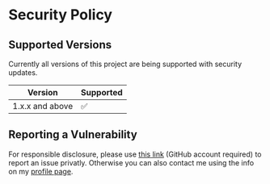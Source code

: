 # Security Policy

## Supported Versions

Currently all versions of this project are
being supported with security updates.

| Version         | Supported          |
| --------------- | ------------------ |
| 1.x.x and above | :white_check_mark: |

## Reporting a Vulnerability

For responsible disclosure, please use [this link](https://github.com/thomasleplus/CafeBab/security/advisories/new) (GitHub account required) to report an issue privatly. Otherwise you can also contact me using the info on my [profile page](https://github.com/thomasleplus).
